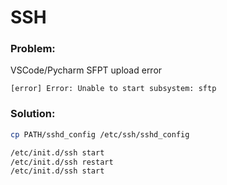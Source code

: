 # SSH

### Problem:

  VSCode/Pycharm SFPT upload error
  
    [error] Error: Unable to start subsystem: sftp

### Solution:

```bash
cp PATH/sshd_config /etc/ssh/sshd_config

/etc/init.d/ssh start
/etc/init.d/ssh restart
/etc/init.d/ssh start
```
